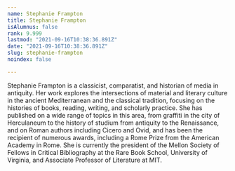 ```yaml
---
name: Stephanie Frampton
title: Stephanie Frampton
isAlumnus: false
rank: 9.999
lastmod: "2021-09-16T10:38:36.891Z"
date: "2021-09-16T10:38:36.891Z"
slug: stephanie-frampton
noindex: false

---
```

Stephanie Frampton is a classicist, comparatist, and historian of media in antiquity. Her work explores the intersections of material and literary culture in the ancient Mediterranean and the classical tradition, focusing on the histories of books, reading, writing, and scholarly practice. She has published on a wide range of topics in this area, from graffiti in the city of Herculaneum to the history of studium from antiquity to the Renaissance, and on Roman authors including Cicero and Ovid, and has been the recipient of numerous awards, including a Rome Prize from the American Academy in Rome. She is currently the president of the Mellon Society of Fellows in Critical Bibliography at the Rare Book School, University of Virginia, and Associate Professor of Literature at MIT.